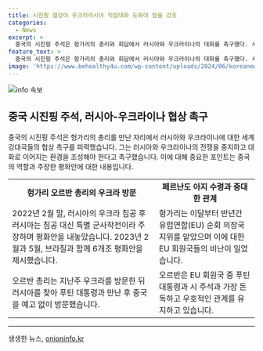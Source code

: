 ```yaml
---
title: 시진핑 열강이 우크라러시아 직접대화 도와야 함을 강조
categories:
  - News
excerpt: >
  중국의 시진핑 주석은 헝가리의 총리와 회담에서 러시아와 우크라이나의 대화를 촉구했다. 시 주석은 전쟁을 중지하고 대화를 이어가야 한다며 긍정적 에너지를 주장했고, 헝가리 총리는 중국을 안정시키는 힘이라고 송치했다. 요근래 헝가리는 우크라를 방문하고 러시아를 찾아 파견한 후 중국을 방문하며 EU 회원국들과의 관계에 영향을 미쳤다.
feature_text: >
  중국의 시진핑 주석은 헝가리의 총리와 회담에서 러시아와 우크라이나의 대화를 촉구했다. 시 주석은 전쟁을 중지하고 대화를 이어가야 한다며 긍정적 에너지를 주장했고, 헝가리 총리는 중국을 안정시키는 힘이라고 송치했다. 요근래 헝가리는 우크라를 방문하고 러시아를 찾아 파견한 후 중국을 방문하며 EU 회원국들과의 관계에 영향을 미쳤다.
image: 'https://www.behealthy4u.com/wp-content/uploads/2024/06/koreanews.jpg'
---
```


<p><img src="https://www.behealthy4u.com/wp-content/uploads/2024/06/koreanews.jpg" alt="info 속보" /></p>

<h2 data-ke-size="size26">중국 시진핑 주석, 러시아-우크라이나 협상 촉구</h2>

<p data-ke-size="size16">중국의 시진핑 주석은 헝가리의 총리를 만난 자리에서 러시아와 우크라이나에 대한 세계 강대국들의 협상 촉구를 피력했습니다. 그는 러시아와 우크라이나의 전쟁을 중지하고 대화로 이어지는 환경을 조성해야 한다고 촉구했습니다. 이에 대해 중요한 포인트는 중국의 역할과 주장한 평화안에 대한 내용입니다.</p>

<table>
  <tr>
    <td style="text-align: center; height: 17px;"><b>헝가리 오르반 총리의 우크라 방문</b></td>
    <td style="text-align: center; height: 17px;"><b>페르난도 아지 수령과 중대한 관계</b></td>
  </tr>
  <tr>
    <td>2022년 2월 말, 러시아의 우크라 침공 후 러시아는 침공 대신 특별 군사작전이라 주장하며 평화안을 내놓았습니다. 2023년 2월과 5월, 브라질과 함께 6개조 평화안을 제시했습니다.</td>
    <td>헝가리는 이달부터 반년간 유럽연합(EU) 순회 의장국 지위를 맡았으며 이에 대한 EU 회원국들의 비난이 일었습니다.</td>
  </tr>
  <tr>
    <td>오르반 총리는 지난주 우크라를 방문한 뒤 러시아를 찾아 푸틴 대통령과 만난 후 중국을 예고 없이 방문했습니다.</td>
    <td>오르반은 EU 회원국 중 푸틴 대통령과 시 주석과 가장 돈독하고 우호적인 관계를 유지하고 있습니다.</td>
  </tr>
</table>

<hr>
생생한 뉴스, <a href="https://onioninfo.kr" rel="dofollow">onioninfo.kr</a>



